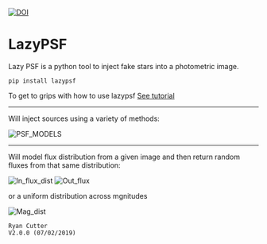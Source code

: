 [![DOI](https://zenodo.org/badge/DOI/10.5281/zenodo.2549746.svg)](https://doi.org/10.5281/zenodo.2549746)


# LazyPSF 

Lazy PSF is a python tool to inject fake stars into a photometric image.
~~~~~~~~~~~~~~~~~~~~
pip install lazypsf
~~~~~~~~~~~~~~~~~~~~

To get to grips with how to use lazypsf [See tutorial](https://github.com/ryanc123/LazyPSF/blob/master/Tutorial/lzypsf_tut.ipynb)

---





Will inject sources using a variety of methods:

![PSF_MODELS](https://github.com/ryanc123/LazyPSF/blob/master/Tutorial/PSF_MODEL_COLOUR.png)



---

Will model flux distribution from a given image and then return random fluxes from that same distribution:

![In_flux_dist](https://github.com/ryanc123/LazyPSF/blob/master/Tutorial/hist1.png)  ![Out_flux](https://github.com/ryanc123/LazyPSF/blob/master/Tutorial/hist2.png)


or a uniform distribution across mgnitudes

![Mag_dist](https://github.com/ryanc123/LazyPSF/blob/master/Tutorial/hist3.png)

~~~~~~~~~~~~~~~~~~~~~~~~~~~~~~~~~~~~~~~~~
Ryan Cutter 
V2.0.0 (07/02/2019)
~~~~~~~~~~~~~~~~~~~~~~~~~~~~~~~~~~~~~~~~~
